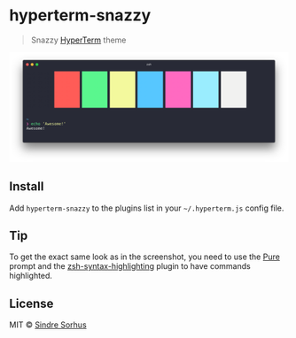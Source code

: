 # hyperterm-snazzy

> Snazzy [HyperTerm](https://hyperterm.org) theme

![](screenshot.png)


## Install

Add `hyperterm-snazzy` to the plugins list in your `~/.hyperterm.js` config file.


## Tip

To get the exact same look as in the screenshot, you need to use the [Pure](https://github.com/sindresorhus/pure) prompt and the [zsh-syntax-highlighting](https://github.com/zsh-users/zsh-syntax-highlighting) plugin to have commands highlighted.


## License

MIT © [Sindre Sorhus](https://sindresorhus.com)
